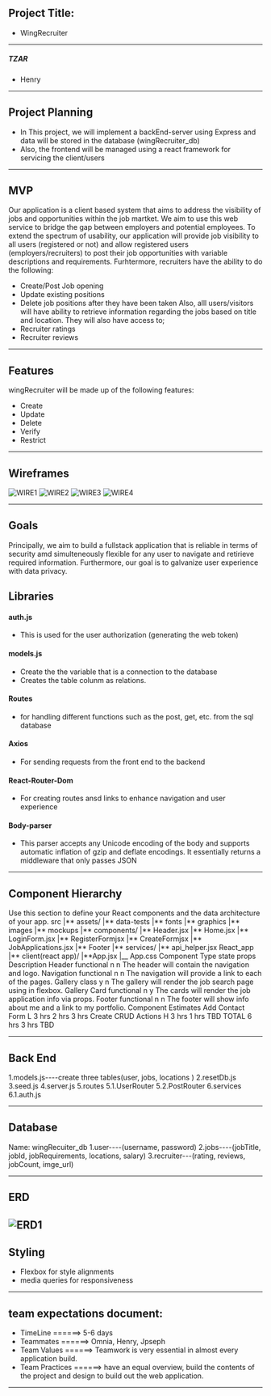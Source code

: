 ## Project Title:

- WingRecruiter

---

##### TZAR

- Henry

---

## Project Planning

- In This project, we will implement a backEnd-server using Express and data will be stored in the database (wingRecruiter_db)
- Also, the frontend will be managed using a react framework for servicing the client/users

---

## MVP

Our application is a client based system that aims to address the visibility of jobs and opportunities within the job martket. We aim to use this web service to bridge the gap between employers and potential employees.
To extend the spectrum of usability, our application will provide job visibility to all users (registered or not) and allow registered users (employers/recruiters) to post their job opportunities with variable descriptions and requirements. Furhtermore, recruiters have the ability to do the following:

- Create/Post Job opening
- Update existing positions
- Delete job positions after they have been taken
  Also, alll users/visitors will have ability to retrieve information regarding the jobs based on title and location. They will also have access to;
- Recruiter ratings
- Recruiter reviews

---

## Features

wingRecruiter will be made up of the following features:

- Create
- Update
- Delete
- Verify
- Restrict

---

## Wireframes

![WIRE1](https://imgur.com/zY4VCI0.png)
![WIRE2](https://imgur.com/rsdH7kF.png)
![WIRE3](https://imgur.com/lCFNLmc.png)
![WIRE4](https://imgur.com/tzaTfPE.png)

---

## Goals

Principally, we aim to build a fullstack application that is reliable in terms of security amd simulteneously flexible for any user to navigate and retirieve required information.
Furthermore, our goal is to galvanize user experience with data privacy.

## Libraries

#### auth.js

- This is used for the user authorization (generating the web token)

#### models.js

- Create the the variable that is a connection to the database
- Creates the table colunm as relations.

#### Routes

- for handling different functions such as the post, get, etc. from the sql database

#### Axios

- For sending requests from the front end to the backend

#### React-Router-Dom

- For creating routes ansd links to enhance navigation and user experience

#### Body-parser

- This parser accepts any Unicode encoding of the body and supports automatic inflation of gzip and deflate encodings. It essentially returns a middleware that only passes JSON

---

## Component Hierarchy

Use this section to define your React components and the data architecture of your app.
src
|** assets/
|** data-tests
|** fonts
|** graphics
|** images
|** mockups
|** components/
|** Header.jsx
|** Home.jsx
|** LoginForm.jsx
|** RegisterFormjsx
|** CreateFormjsx
|** JobApplications.jsx
|** Footer
|** services/
|** api_helper.jsx
React_app
|** client(react app)/
|**App.jsx
|\_\_ App.css
Component Type state props Description
Header functional n n The header will contain the navigation and logo.
Navigation functional n n The navigation will provide a link to each of the pages.
Gallery class y n The gallery will render the job search page using in flexbox.
Gallery Card functional n y The cards will render the job application info via props.
Footer functional n n The footer will show info about me and a link to my portfolio.
Component Estimates
Add Contact Form L 3 hrs 2 hrs 3 hrs
Create CRUD Actions H 3 hrs 1 hrs TBD
TOTAL 6 hrs 3 hrs TBD

---

## Back End

1.models.js----create three tables(user, jobs, locations )
2.resetDb.js
3.seed.js
4.server.js
5.routes
5.1.UserRouter
5.2.PostRouter
6.services
6.1.auth.js

---

## Database

Name: wingRecuiter_db
1.user----(username, password)
2.jobs----(jobTitle, jobId, jobRequirements, locations, salary)
3.recruiter---(rating, reviews, jobCount, imge_url)

---

## ERD

## ![ERD1](https://imgur.com/0F6P51f.png)

## Styling

- Flexbox for style alignments
- media queries for responsiveness

---

## team expectations document:

- TimeLine ======> 5-6 days
- Teammates ======> Omnia, Henry, Jpseph
- Team Values ======> Teamwork is very essential in almost every application build.
- Team Practices ======> have an equal overview, build the contents of the project and design to build out the web application.

---
